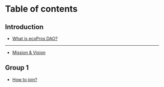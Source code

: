 # Table of contents

## Introduction

* [What is ecoPros DAO?](README.md)

***

* [Mission & Vision](mission-and-vision.md)

## Group 1

* [How to join?](group-1/how-to-join.md)
